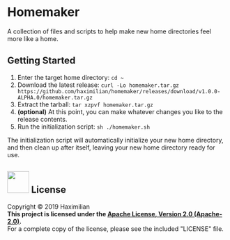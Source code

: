 # Homemaker
A collection of files and scripts to help make new home directories feel more like a home.

## Getting Started
  1. Enter the target home directory: `cd ~`
  2. Download the latest release: `curl -Lo homemaker.tar.gz https://github.com/haximilian/homemaker/releases/download/v1.0.0-ALPHA.0/homemaker.tar.gz`
  3. Extract the tarball: `tar xzpvf homemaker.tar.gz`
  4. **(optional)** At this point, you can make whatever changes you like to the release contents.
  5. Run the initialization script: `sh ./homemaker.sh`

The initialization script will automatically initialize your new home directory, and then clean up after itself, leaving your new home directory ready for use.

 ## [<img src="https://opensource.org/files/osi_symbol.png" width="50">](https://opensource.org/licenses/Apache-2.0) License
 Copyright &copy; 2019 Haximilian  
 **This project is licensed under the [Apache License, Version 2.0 (Apache-2.0)](https://opensource.org/licenses/Apache-2.0).**  
 For a complete copy of the license, please see the included "LICENSE" file.

<!-- vim: set ts=4 sw=4 tw=0 noet : -->
